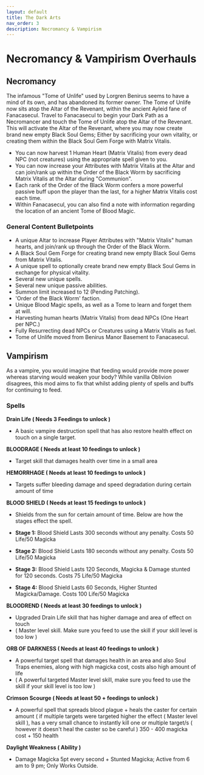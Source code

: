 ```yaml
---
layout: default
title: The Dark Arts
nav_order: 3
description: Necromancy & Vampirism
---
```


# Necromancy & Vampirism Overhauls

## Necromancy

The infamous "Tome of Unlife" used by Lorgren Benirus seems to have a mind of its own, and has abandoned its former owner. The Tome of Unlife now sits atop the Altar of the Revenant, within the ancient Ayleid fane of Fanacasecul. Travel to Fanacasecul to begin your Dark Path as a Necromancer and touch the Tome of Unlife atop the Altar of the Revenant. This will activate the Altar of the Revenant, where you may now create brand new empty Black Soul Gems; Either by sacrificing your own vitality, or creating them within the Black Soul Gem Forge with Matrix Vitalis.

- You can now harvest 1 Human Heart (Matrix Vitalis) from every dead NPC (not creatures) using the appropriate spell given to you.
- You can now increase your Attributes with Matrix Vitalis at the Altar and can join/rank up within the Order of the Black Worm by sacrificing Matrix Vitalis at the Altar during "Communion".
- Each rank of the Order of the Black Worm confers a more powerful passive buff upon the player than the last, for a higher Matrix Vitalis cost each time.
- Within Fanacasecul, you can also find a note with information regarding the location of an ancient Tome of Blood Magic.

### General Content Bulletpoints

- A unique Altar to increase Player Attributes with "Matrix Vitalis" human hearts, and join/rank up through the Order of the Black Worm.
- A Black Soul Gem Forge for creating brand new empty Black Soul Gems from Matrix Vitalis.
- A unique spell to optionally create brand new empty Black Soul Gems in exchange for physical vitality.
- Several new unique spells.
- Several new unique passive abilities.
- Summon limit increased to 12 (Pending Patching).
- 'Order of the Black Worm' faction.
- Unique Blood Magic spells, as well as a Tome to learn and forget them at will.
- Harvesting human hearts (Matrix Vitalis) from dead NPCs (One Heart per NPC.)
- Fully Resurrecting dead NPCs or Creatures using a Matrix Vitalis as fuel.
- Tome of Unlife moved from Benirus Manor Basement to Fanacasecul.

## Vampirism 

As a vampire, you would imagine that feeding would provide more power whereas starving would weaken your body? While vanilla Oblivion disagrees, this mod aims to fix that whilst adding plenty of spells and buffs for continuing to feed.

### Spells

**Drain Life ( Needs 3 Feedings to unlock )**
- A basic vampire destruction spell that has also restore health effect on touch on a single target.

**BLOODRAGE ( Needs at least 10 feedings to unlock )**
- Target skill that damages health over time in a small area

**HEMORRHAGE ( Needs at least 10 feedings to unlock )**
- Targets suffer bleeding damage and speed degradation during certain amount of time

**BLOOD SHIELD ( Needs at least 15 feedings to unlock )**
- Shields from the sun for certain amount of time. Below are how the stages effect the spell.

- **Stage 1:** Blood Shield Lasts 300 seconds without any penalty. Costs 50 Life/50 Magicka

- **Stage 2:** Blood Shield Lasts 180 seconds without any penalty. Costs 50 Life/50 Magicka

- **Stage 3:** Blood Shield Lasts 120 Seconds, Magicka & Damage stunted for 120 seconds. Costs 75 Life/50 Magicka

- **Stage 4:** Blood Shield Lasts 60 Seconds, Higher Stunted Magicka/Damage. Costs 100 Life/50 Magicka

**BLOODREND ( Needs at least 30 feedings to unlock )** 
- Upgraded Drain Life skill that has higher damage and area of effect on touch
- ( Master level skill. Make sure you feed to use the skill if your skill level is too low )

**ORB OF DARKNESS ( Needs at least 40 feedings to unlock )** 
- A powerful target spell that damages health in an area and also Soul Traps enemies, along with high magicka cost, costs also high amount of life
- ( A powerful targeted Master level skill, make sure you feed to use the skill if your skill level is too low )

**Crimson Scourge ( Needs at least 50 + feedings to unlock )**
- A powerful spell that spreads blood plague + heals the caster for certain amount ( if multiple targets were targeted higher the effect ( Master level skill ), has a very small chance to instantly kill one or multiple target/s ( however it doesn't heal the caster so be careful )  350 - 400 magicka cost + 150 health

**Daylight Weakness ( Ability )**
- Damage Magicka 5pt every second + Stunted Magicka; Active from 6 am to 9 pm; Only Works Outside.
